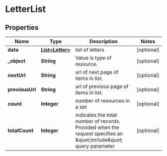 

# LetterList


## Properties

Name | Type | Description | Notes
------------ | ------------- | ------------- | -------------
**data** | [**List&lt;Letter&gt;**](Letter.md) | list of letters |  [optional]
**_object** | **String** | Value is type of resource. |  [optional]
**nextUrl** | **String** | url of next page of items in list. |  [optional]
**previousUrl** | **String** | url of previous page of items in list. |  [optional]
**count** | **Integer** | number of resources in a set |  [optional]
**totalCount** | **Integer** | indicates the total number of records. Provided when the request specifies an \&quot;include\&quot; query parameter |  [optional]



